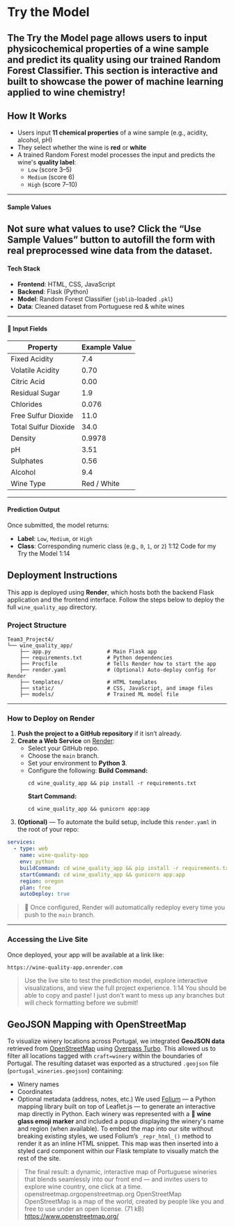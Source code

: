 # Try the Model #
The **Try the Model** page allows users to input physicochemical properties of a wine sample and predict its quality using our trained **Random Forest Classifier**.
This section is interactive and built to showcase the power of machine learning applied to wine chemistry!
---
## How It Works 
- Users input **11 chemical properties** of a wine sample (e.g., acidity, alcohol, pH)
- They select whether the wine is **red** or **white**
- A trained Random Forest model processes the input and predicts the wine's **quality label**:
  - `Low` (score 3–5)
  - `Medium` (score 6)
  - `High` (score 7–10)
---
#### Sample Values
Not sure what values to use? Click the **“Use Sample Values”** button to autofill the form with real preprocessed wine data from the dataset.
---
#### Tech Stack
- **Frontend**: HTML, CSS, JavaScript
- **Backend**: Flask (Python)
- **Model**: Random Forest Classifier (`joblib`-loaded `.pkl`)
- **Data**: Cleaned dataset from Portuguese red & white wines
---
#### :receipt: Input Fields
| Property                 | Example Value |
|--------------------------|---------------|
| Fixed Acidity            | 7.4           |
| Volatile Acidity         | 0.70          |
| Citric Acid              | 0.00          |
| Residual Sugar           | 1.9           |
| Chlorides                | 0.076         |
| Free Sulfur Dioxide      | 11.0          |
| Total Sulfur Dioxide     | 34.0          |
| Density                  | 0.9978        |
| pH                       | 3.51          |
| Sulphates                | 0.56          |
| Alcohol                  | 9.4           |
| Wine Type                | Red / White   |
---
#### Prediction Output
Once submitted, the model returns:
- **Label**: `Low`, `Medium`, or `High`
- **Class**: Corresponding numeric class (e.g., `0`, `1`, or `2`)
1:12
Code for my Try the Model
1:14
## Deployment Instructions
This app is deployed using **Render**, which hosts both the backend Flask application and the frontend interface. Follow the steps below to deploy the full `wine_quality_app` directory.
### Project Structure
```
Team3_Project4/
└── wine_quality_app/
    ├── app.py                  # Main Flask app
    ├── requirements.txt        # Python dependencies
    ├── Procfile                # Tells Render how to start the app
    ├── render.yaml             # (Optional) Auto-deploy config for Render
    ├── templates/              # HTML templates
    ├── static/                 # CSS, JavaScript, and image files
    ├── models/                 # Trained ML model file
```
---
### How to Deploy on Render
1. **Push the project to a GitHub repository** if it isn’t already.
2. **Create a Web Service** on [Render](https://render.com):
   - Select your GitHub repo.
   - Choose the `main` branch.
   - Set your environment to **Python 3**.
   - Configure the following:
     **Build Command:**
     ```
     cd wine_quality_app && pip install -r requirements.txt
     ```
     **Start Command:**
     ```
     cd wine_quality_app && gunicorn app:app
     ```
3. **(Optional)** — To automate the build setup, include this `render.yaml` in the root of your repo:
```yaml
services:
  - type: web
    name: wine-quality-app
    env: python
    buildCommand: cd wine_quality_app && pip install -r requirements.txt
    startCommand: cd wine_quality_app && gunicorn app:app
    region: oregon
    plan: free
    autoDeploy: true
```
> :repeat: Once configured, Render will automatically redeploy every time you push to the `main` branch.
---
### Accessing the Live Site
Once deployed, your app will be available at a link like:
```
https://wine-quality-app.onrender.com
```
> Use the live site to test the prediction model, explore interactive visualizations, and view the full project experience.
1:14
You should be able to copy and paste! I just don't want to mess up any branches but will check formatting before we submit!

## GeoJSON Mapping with OpenStreetMap
To visualize winery locations across Portugal, we integrated **GeoJSON data** retrieved from [OpenStreetMap](https://www.openstreetmap.org/) using [Overpass Turbo](https://overpass-turbo.eu/). This allowed us to filter all locations tagged with `craft=winery` within the boundaries of Portugal.
The resulting dataset was exported as a structured `.geojson` file (`portugal_wineries.geojson`) containing:
- Winery names
- Coordinates
- Optional metadata (address, notes, etc.)
We used [Folium](https://python-visualization.github.io/folium/) — a Python mapping library built on top of Leaflet.js — to generate an interactive map directly in Python. Each winery was represented with a **:wine_glass: wine glass emoji marker** and included a popup displaying the winery's name and region (when available).
To embed the map into our site without breaking existing styles, we used Folium’s `_repr_html_()` method to render it as an inline HTML snippet. This map was then inserted into a styled card component within our Flask template to visually match the rest of the site.
> The final result: a dynamic, interactive map of Portuguese wineries that blends seamlessly into our front end — and invites users to explore wine country, one click at a time.
openstreetmap.orgopenstreetmap.org
OpenStreetMap
OpenStreetMap is a map of the world, created by people like you and free to use under an open license. (71 kB)
https://www.openstreetmap.org/
